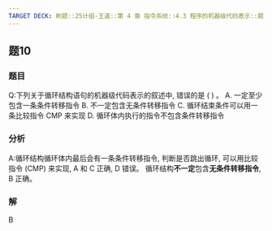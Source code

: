 ```yaml
---
TARGET DECK: 刷题::25计组-王道::第 4 章 指令系统::4.3 程序的机器级代码表示::题10
---
```

## 题10
### 题目
Q:下列关于循环结构语句的机器级代码表示的叙述中, 错误的是 ( ) 。
A. 一定至少包含一条条件转移指令
B. 不一定包含无条件转移指令
C. 循环结束条件可以用一条比较指令 CMP 来实现
D. 循环体内执行的指令不包含条件转移指令
### 分析
A:循环结构循环体内最后会有一条条件转移指令, 判断是否跳出循环, 可以用比较指令 (CMP) 来实现, A 和 C 正确, D 错误。
循环结构**不一定**包含**无条件转移指令**, B 正确。
### 解
B
<!--ID: 1727368450879-->
